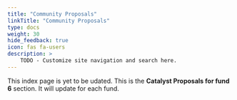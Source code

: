 ```yaml
---
title: "Community Proposals"
linkTitle: "Community Proposals"
type: docs
weight: 30
hide_feedback: true
icon: fas fa-users
description: >
    TODO - Customize site navigation and search here.  
---
```


This index page is yet to be udated. 
This is the **Catalyst Proposals for fund 6** section. It will update for each fund.

